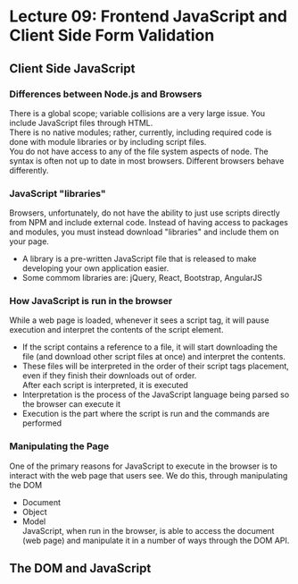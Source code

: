 # Lecture 09: Frontend JavaScript and Client Side Form Validation

## Client Side JavaScript

### Differences between Node.js and Browsers

There is a global scope; variable collisions are a very large issue. You include JavaScript files through HTML.  
There is no native modules; rather, currently, including required code is done with module libraries or by including script files.  
You do not have access to any of the file system aspects of node. The syntax is often not up to date in most browsers. Different browsers behave differently.

### JavaScript "libraries"

Browsers, unfortunately, do not have the ability to just use scripts directly from NPM and include external code. Instead of having access to packages and modules, you must instead download "libraries" and include them on your page.

- A library is a pre-written JavaScript file that is released to make developing your own application easier.
- Some commom libraries are: jQuery, React, Bootstrap, AngularJS

### How JavaScript is run in the browser

While a web page is loaded, whenever it sees a script tag, it will pause execution and interpret the contents of the script element.

- If the script contains a reference to a file, it will start downloading the file (and download other script files at once) and interpret the contents.
- These files will be interpreted in the order of their script tags placement, even if they finish their downloads out of order.  
  After each script is interpreted, it is executed
- Interpretation is the process of the JavaScript language being parsed so the browser can execute it
- Execution is the part where the script is run and the commands are performed

### Manipulating the Page

One of the primary reasons for JavaScript to execute in the browser is to interact with the web page that users see. We do this, through manipulating the DOM

- Document
- Object
- Model  
  JavaScript, when run in the browser, is able to access the document (web page) and manipulate it in a number of ways through the DOM API.

## The DOM and JavaScript

